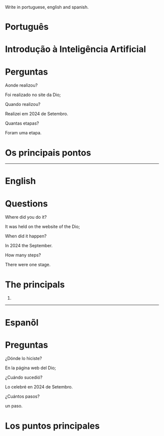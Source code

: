 Write in portuguese, english and spanish.

#  Português

# Introdução à Inteligência Artificial

# Perguntas

Aonde realizou?

Foi realizado no site da Dio;

Quando realizou?

Realizei em 2024 de Setembro.

Quantas etapas?

Foram uma etapa.

# Os principais pontos


--------------------------------------------------------------------------------------------------------------------------------

# English

#  


# Questions

Where did you do it?

It was held on the website of the Dio; 

When did it happen?

In 2024 the September.

How many steps?

There were one stage.

# The principals

1.

--------------------------------------------------------------------------------------------------------------------------------

# Espanõl

# 

# Preguntas

¿Dónde lo hiciste?

En la página web del Dio;

¿Cuándo sucedió?

Lo celebré en 2024 de Setembro.

¿Cuántos pasos?

un paso.

# Los puntos principales


